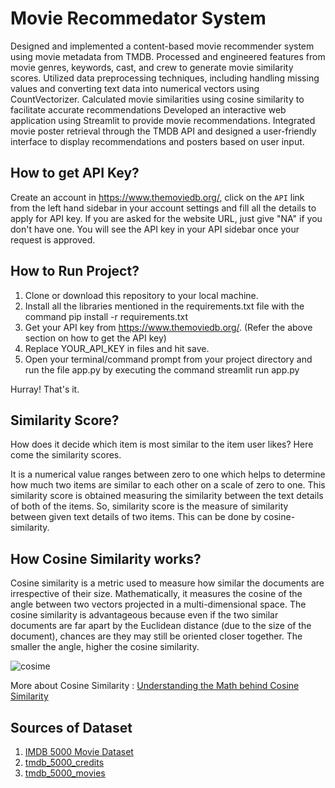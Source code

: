 
# Movie Recommedator System

Designed and implemented a content-based movie recommender system using movie metadata from TMDB. Processed and engineered features from movie genres, keywords, cast, and crew to generate movie similarity scores.
Utilized data preprocessing techniques, including handling missing values and converting text data into numerical vectors using CountVectorizer. Calculated movie similarities using cosine similarity to facilitate accurate recommendations
Developed an interactive web application using Streamlit to provide movie recommendations. Integrated movie poster retrieval through the TMDB API and designed a user-friendly interface to display recommendations and posters based on user input.



## How to get API Key?

Create an account in https://www.themoviedb.org/, click on the `API` link from the left hand sidebar in your account settings and fill all the details to apply for API key. If you are asked for the website URL, just give "NA" if you don't have one. You will see the API key in your API sidebar once your request is approved.
## How to Run Project?

1. Clone or download this repository to your local machine.
2. Install all the libraries mentioned in the requirements.txt file with the command pip install -r requirements.txt
3. Get your API key from https://www.themoviedb.org/. (Refer the above section on how to get the API key)
4. Replace YOUR_API_KEY in files and hit save.
5. Open your terminal/command prompt from your project directory and run the file app.py by executing the command streamlit run app.py 

Hurray! That's it.
## Similarity Score?

How does it decide which item is most similar to the item user likes? Here come the similarity scores.

It is a numerical value ranges between zero to one which helps to determine how much two items are similar to each other on a scale of zero to one. This similarity score is obtained measuring the similarity between the text details of both of the items. So, similarity score is the measure of similarity between given text details of two items. This can be done by cosine-similarity.


## How Cosine Similarity works?

Cosine similarity is a metric used to measure how similar the documents are irrespective of their size. Mathematically, it measures the cosine of the angle between two vectors projected in a multi-dimensional space. The cosine similarity is advantageous because even if the two similar documents are far apart by the Euclidean distance (due to the size of the document), chances are they may still be oriented closer together. The smaller the angle, higher the cosine similarity.


![cosime](https://github.com/user-attachments/assets/bcd2c581-fe84-4adf-a38e-79032fcb7bd9)

More about Cosine Similarity : [Understanding the Math behind Cosine Similarity](https://www.datastax.com/guides/what-is-cosine-similarity)
## Sources of Dataset

1. [IMDB 5000 Movie Dataset](https://www.kaggle.com/datasets/tmdb/tmdb-movie-metadata)
2. [tmdb_5000_credits](https://www.kaggle.com/datasets/tmdb/tmdb-movie-metadata?select=tmdb_5000_credits.csv)
3. [tmdb_5000_movies](https://www.kaggle.com/datasets/tmdb/tmdb-movie-metadata?select=tmdb_5000_movies.csv)
